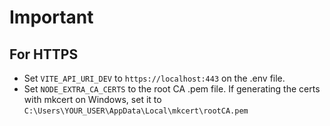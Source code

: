 # Important
## For HTTPS
* Set `VITE_API_URI_DEV` to `https://localhost:443` on the .env file.
* Set `NODE_EXTRA_CA_CERTS` to the root CA .pem file. If generating the certs with mkcert on Windows, set it to `C:\Users\YOUR_USER\AppData\Local\mkcert\rootCA.pem`